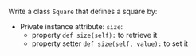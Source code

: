 Write a class ```Square``` that defines a square by:
- Private instance attribute: ```size```:
	- property ```def size(self):``` to retrieve it
	- property setter ```def size(self, value):``` to set it
